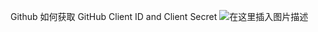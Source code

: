 Github 如何获取 GitHub Client ID and Client Secret
![在这里插入图片描述](https://i-blog.csdnimg.cn/blog_migrate/ea541ff1ee04016ea6f437c9aabf0c2e.gif)


